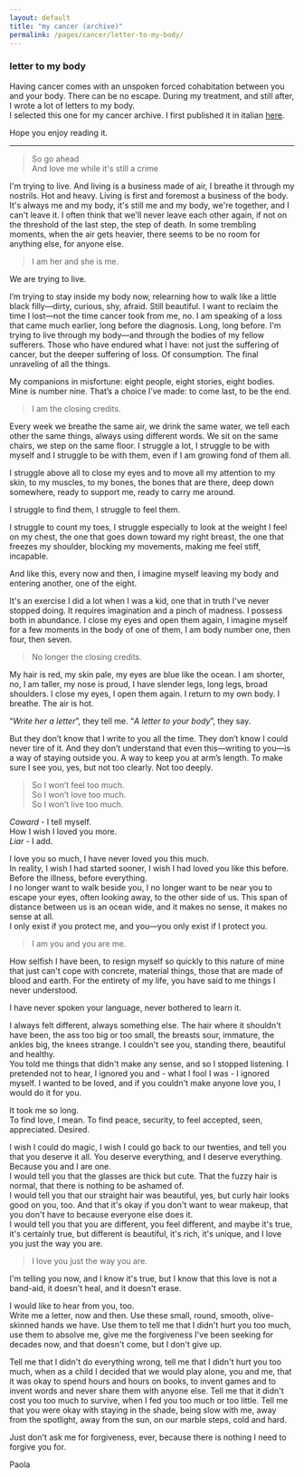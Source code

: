 ```yaml
---
layout: default
title: "my cancer (archive)"
permalink: /pages/cancer/letter-to-my-body/
---
```


### letter to my body
Having cancer comes with an unspoken forced cohabitation between you and your body. There can be no escape. During my treatment, and still after, I wrote a lot of letters to my body.  
I selected this one for my cancer archive. I first published it in italian [here](https://paolamasuzzo.substack.com/p/io-e-te).

Hope you enjoy reading it. 

--------------------------------------
<blockquote>
So go ahead<br>
And love me while it's still a crime
</blockquote>

I'm trying to live. And living is a business made of air, I breathe it through my nostrils. Hot and heavy. Living is first and foremost a business of the body. It's always me and my body, it's still me and my body, we're together, and I can't leave it. I often think that we'll never leave each other again, if not on the threshold of the last step, the step of death.
In some trembling moments, when the air gets heavier, there seems to be no room for anything else, for anyone else.

> I am her and she is me.

We are trying to live.

I’m trying to stay inside my body now, relearning how to walk like a little black filly—dirty, curious, shy, afraid. Still beautiful. I want to reclaim the time I lost—not the time cancer took from me, no. I am speaking of a loss that came much earlier, long before the diagnosis. Long, long before.
I'm trying to live through my body—and through the bodies of my fellow sufferers. Those who have endured what I have: not just the suffering of cancer, but the deeper suffering of loss. Of consumption. The final unraveling of all the things.

My companions in misfortune: eight people, eight stories, eight bodies. Mine is number nine. That’s a choice I’ve made: to come last, to be the end.

>I am the closing credits.

Every week we breathe the same air, we drink the same water, we tell each other the same things, always using different words. We sit on the same chairs, we step on the same floor.
I struggle a lot, I struggle to be with myself and I struggle to be with them, even if I am growing fond of them all.

I struggle above all to close my eyes and to move all my attention to my skin, to my muscles, to my bones, the bones that are there, deep down somewhere, ready to support me, ready to carry me around.

I struggle to find them, I struggle to feel them.

I struggle to count my toes, I struggle especially to look at the weight I feel on my chest, the one that goes down toward my right breast, the one that freezes my shoulder, blocking my movements, making me feel stiff, incapable.

And like this, every now and then, I imagine myself leaving my body and entering another, one of the eight.

It's an exercise I did a lot when I was a kid, one that in truth I've never stopped doing. It requires imagination and a pinch of madness. I possess both in abundance.
I close my eyes and open them again, I imagine myself for a few moments in the body of one of them, I am body number one, then four, then seven.

>No longer the closing credits.

My hair is red, my skin pale, my eyes are blue like the ocean. I am shorter, no, I am taller, my nose is proud, I have slender legs, long legs, broad shoulders. I close my eyes, I open them again. I return to my own body. I breathe. The air is hot.

“_Write her a letter_”, they tell me. “_A letter to your body_”, they say.

But they don’t know that I write to you all the time. They don’t know I could never tire of it.
And they don’t understand that even this—writing to you—is a way of staying outside you. A way to keep you at arm’s length. To make sure I see you, yes, but not too clearly. Not too deeply.

>So I won’t feel too much.  
>So I won’t love too much.  
>So I won’t live too much. 

_Coward_ - I tell myself.  
How I wish I loved you more.  
_Liar_ - I add.

I love you so much, I have never loved you this much.  
In reality, I wish I had started sooner, I wish I had loved you like this before. Before the illness, before everything.  
I no longer want to walk beside you, I no longer want to be near you to escape your eyes, often looking away, to the other side of us. This span of distance between us is an ocean wide, and it makes no sense, it makes no sense at all.  
I only exist if you protect me, and you—you only exist if I protect you.

>I am you and you are me.

How selfish I have been, to resign myself so quickly to this nature of mine that just can't cope with concrete, material things, those that are made of blood and earth. For the entirety of my life, you have said to me things I never understood.

I have never spoken your language, never bothered to learn it.

I always felt different, always something else. The hair where it shouldn't have been, the ass too big or too small, the breasts sour, immature, the ankles big, the knees strange. I couldn't see you, standing there, beautiful and healthy.  
You told me things that didn't make any sense, and so I stopped listening. I pretended not to hear, I ignored you and - what I fool I was - I ignored myself. I wanted to be loved, and if you couldn't make anyone love you, I would do it for you.

It took me so long.  
To find love, I mean. To find peace, security, to feel accepted, seen, appreciated. Desired.

I wish I could do magic, I wish I could go back to our twenties, and tell you that you deserve it all. You deserve everything, and I deserve everything.  
Because you and I are one.  
I would tell you that the glasses are thick but cute. That the fuzzy hair is normal, that there is nothing to be ashamed of.  
I would tell you that our straight hair was beautiful, yes, but curly hair looks good on you, too. And that it's okay if you don't want to wear makeup, that you don't have to because everyone else does it.  
I would tell you that you are different, you feel different, and maybe it's true, it's certainly true, but different is beautiful, it's rich, it's unique, and I love you just the way you are.

>I love you just the way you are.

I'm telling you now, and I know it's true, but I know that this love is not a band-aid, it doesn't heal, and it doesn't erase. 

I would like to hear from you, too.  
Write me a letter, now and then. Use these small, round, smooth, olive-skinned hands we have. Use them to tell me that I didn't hurt you too much, use them to absolve me, give me the forgiveness I've been seeking for decades now, and that doesn't come, but I don't give up.

Tell me that I didn't do everything wrong, tell me that I didn't hurt you too much, when as a child I decided that we would play alone, you and me, that it was okay to spend hours and hours on books, to invent games and to invent words and never share them with anyone else. Tell me that it didn't cost you too much to survive, when I fed you too much or too little. Tell me that you were okay with staying in the shade, being slow with me, away from the spotlight, away from the sun, on our marble steps, cold and hard.

Just don't ask me for forgiveness, ever, because there is nothing I need to forgive you for.

Paola
